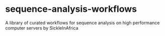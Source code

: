 # sequence-analysis-workflows
A library of curated workflows for sequence analysis on high performance computer servers by SickleInAfrica
